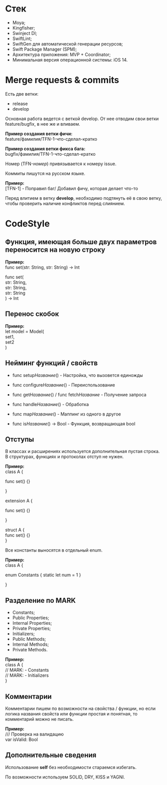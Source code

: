 # Стек

- Moya;
- Kingfisher;
- Swinject DI;
- SwiftLint;
- SwiftGen для автоматической генерации ресурсов;
- Swift Package Manager (SPM);
- Архитектура приложения: MVP + Coordinator;
- Минимальная версия операционной системы: iOS 14.

# Merge requests & commits

Есть две ветки:

- release
- develop

Основная работа ведется с веткой develop. От нее отводим свои ветки feature/bugfix, в нее же и вливаем.


**Пример создания ветки фичи:** <br>
feature/фамилия/TFN-1-что-сделал-кратко

**Пример создания ветки фикса бага:** <br>
bugfix/фамилия/TFN-1-что-сделал-кратко

Номер (TFN-*номер*) привязывается к номеру issue.

Коммиты пишутся на русском языке.

**Пример:** <br>
[TFN-1] - Поправил баг/ Добавил фичу, которая делает что-то

Перед влитием в ветку **develop**, необходимо подтянуть её в свою ветку, чтобы проверить наличие конфликтов перед слиянием.


# CodeStyle

## Функция, имеющая больше двух параметров переносится на новую строку

**Пример:** <br>
func set(str: String, str: String) -> Int

func set( <br>
    str: String, <br>
    str: String, <br>
    str: String <br>
) -> Int

## Перенос скобок

**Пример:** <br>
let model = Model( <br>
set1, <br>
set2 <br>
)

## Нейминг функций / свойств

- func setup*Название*() - Настройка, что вызовется единожды

- func configure*Название*() - Переиспользование

- func get*Название*() / func fetch*Название* - Получение запроса

- func handle*Название*() - Обработка

- func map*Название*() - Маппинг из одного в другое

- func is*Название*() -> Bool - Функция, возвращающая bool

## Отступы

В классах и расширениях используется дополнительная пустая строка.
В структурах, функциях и протоколах отступ не нужен.

**Пример:** <br>
class A {

func set() {}

}

extension A {

func set() {}

}

struct A { <br>
func set() {} <br>
}

Все константы выносятся в отдельный enum.

**Пример:** <br>
class A {

enum Constants {
    static let num = 1
}

}

## Разделение по MARK

- Constants;
- Public Properties;
- Internal Properties;
- Private Properties;
- Initializers;
- Public Methods;
- Internal Methods;
- Private Methods.

**Пример:** <br>
class A { <br>
// MARK: - Constants <br>
// MARK: - Initializers <br>
}

## Комментарии

Комментарии пишем по возможности на свойства / функции, но если логика названия свойста или функции простая и понятная, то комментарий можно не писать.

**Пример:** <br>
/// Проверка на валидацию <br>
var isValid: Bool

## Дополнительные сведения

Использование **self** без необходимости стараемся избегать.

По возможности используем SOLID, DRY, KISS и YAGNI.

